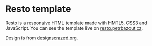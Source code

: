 Resto template
=============
Resto is a responsive HTML template made with HMTL5, CSS3 and JavaScript. You can see the template live on [resto.petrbazout.cz](http://resto.petrbazout.cz).

Design is from [designscrazed.org](http://designscrazed.org/free-photoshop-psd-website-templates/).